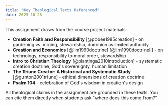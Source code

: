 ```yaml
---
title: "Key Theological Texts Referenced"
date: 2025-10-28
---
```


This assignment draws from the course project materials:

- **Creation Faith and Responsibility** [@pobee1985creation] - on gardening vs. mining, stewardship, dominion as limited authority
- **Creation and Economics** [@lim1990doctrine] [@lim1990doctrineII] - on technology, responsibility to moral order, stewardship
- **Intro to Christian Theology** [@plantinga2010introduction] - systematic creation doctrine, God's sovereignty, human limitation
- **The Triune Creator: A Historical and Systematic Study** [@gunton2001triune] - ethical dimensions of creation doctrine
- **Psalm 104** - celebration of God's wisdom in creation's design

All theological claims in the assignment are grounded in these texts. You can cite them directly when students ask "where does this come from?"
